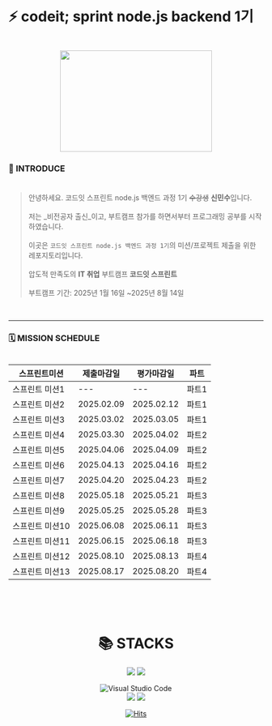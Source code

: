 


# ⚡️ codeit; sprint node.js backend 1기 



<div align=center><h1><img src="https://velog.velcdn.com/images/shinminsoo317/post/c09e65c5-ee63-4fee-8e04-eb3895426080/image.png" width="300" height="200"/></h1></div>


### 🎤 INTRODUCE  </br></br>


> 안녕하세요. 코드잇 스프린트 node.js 백엔드 과정 1기 ~~수강생~~ **신민수**입니다.</br></br>
저는 _비전공자 출신_이고, 부트캠프 참가를 하면서부터 프로그래밍 공부를 시작하였습니다.</br></br>
이곳은 `코드잇 스프린트 node.js 백엔드 과정 1기`의 미션/프로젝트 제출을 위한 레포지토리입니다.</br></br>
압도적 만족도의 **IT 취업** 부트캠프 **코드잇 스프린트**</br></br>
부트캠프 기간: 2025년 1월 16일 ~2025년 8월 14일
</br>

---

### 🗓️ MISSION SCHEDULE </br></br>

|스프린트미션|제출마감일|평가마감일|파트|
|---|---|---|---|
|스프린트 미션1|---|---|파트1|
|스프린트 미션2|2025.02.09|2025.02.12|파트1|
|스프린트 미션3|2025.03.02|2025.03.05|파트1|
|스프린트 미션4|2025.03.30|2025.04.02|파트2|
|스프린트 미션5|2025.04.06|2025.04.09|파트2|
|스프린트 미션6|2025.04.13|2025.04.16|파트2|
|스프린트 미션7|2025.04.20|2025.04.23|파트2|
|스프린트 미션8|2025.05.18|2025.05.21|파트3|
|스프린트 미션9|2025.05.25|2025.05.28|파트3|
|스프린트 미션10|2025.06.08|2025.06.11|파트3|
|스프린트 미션11|2025.06.15|2025.06.18|파트3|
|스프린트 미션12|2025.08.10|2025.08.13|파트4|
|스프린트 미션13|2025.08.17|2025.08.20|파트4|

</br></br></br>

<div align=center><h1>📚 STACKS</h1>
<div align=center> 
<img src="https://img.shields.io/badge/javascript-F7DF1E?style=for-the-badge&logo=javascript&logoColor=black">
<img src="https://img.shields.io/badge/node.js-339933?style=for-the-badge&logo=Node.js&logoColor=white">

![Visual Studio Code](https://img.shields.io/badge/Visual%20Studio%20Code-0078d7.svg?style=for-the-badge&logo=visual-studio-code&logoColor=white)  
<img src="https://img.shields.io/badge/git-F05032?style=for-the-badge&logo=git&logoColor=white">
<img src="https://img.shields.io/badge/github-181717?style=for-the-badge&logo=github&logoColor=white">


[![Hits](https://hits.seeyoufarm.com/api/count/incr/badge.svg?url=https%3A%2F%2Fgithub.com%2Fgjbae1212%2Fhit-counter&count_bg=%23AA3DC8&title_bg=%23D3FFBF&icon=azurefunctions.svg&icon_color=%233AD431&title=codeit+sprint&edge_flat=true)](https://hits.seeyoufarm.com) </div>
